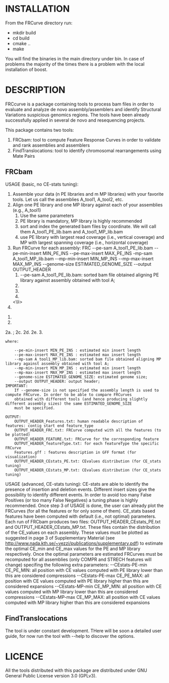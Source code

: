 INSTALLATION
==============

From the FRCurve directory run:
- mkdir build
- cd build
- cmake ..
- make

You will find the binaries in the main directory under bin. In case of problems the majority of the times there is a problem
with the local installation of boost.


DESCRIPTION
==============
 FRCcurve is a package containing tools to process bam files in order to evaluate and analyze de novo assembly/assemblers and identify Structural Variations 
 suspicious genomics regions. The tools have been already successfully applied in several de novo and resequencing projects.
 
 This package contains two tools:
1. FRCbam: tool to compute Feature Response Curves in order to validate and rank assemblies and assemblers
2. FindTranslocations: tool to identify  chromosomal rearrangements using Mate Pairs
 
FRCbam
--------------
 USAGE (basic, no CE-stats tuning):
<ol>
  <li>Assemble your data (n PE libraries and m MP libraries) with your favorite tools. Let us call the assemblies A_tool1, A_tool2, etc.</li>
  <li>Align one PE library and one MP library against each of your assemblies (e.g., A_tool1)       
    <ol>
      <li>Use the same parameters</li>
      <li>PE library is mandatory, MP library is highly recommended</li>
      <li>sort and index the generated bam files by coordinate. We will call them A_tool1_PE_lib.bam and A_tool1_MP_lib.bam</li>
      <li>use PE library with largest read coverage (i.e., vertical coverage) and MP with largest spanning coverage (i.e., horizontal coverage)</li>
    </ol>
  </li>
  <li>Run FRCurve for each assembly: FRC --pe-sam A_tool1_PE_lib.bam --pe-min-insert MIN_PE_INS --pe-max-insert MAX_PE_INS -mp-sam A_tool1_MP_lib.bam  --mp-min-insert MIN_MP_INS --mp-max-insert MAX_MP_INS 
		--genome-size ESTIMATED_GENOME_SIZE --output OUTPUT_HEADER
	<ol>
      <li>--pe-sam A_tool1_PE_lib.bam: sorted bam file obtained aligning PE library against assembly obtained with tool A;</li>
      <li></li>
      <li></li>
      <li></li>
    </ol>
	<\li>
  <li></li>
</ol>


1. 
2. 
2a. ;
		2c. 
		2d. 
		2e. 
	3. 
	
	
	where:
		
		--pe-min-insert MIN_PE_INS : estimated min insert length
		--pe-max-insert MAX_PE_INS : estimated max insert length
		--mp-sam A_tool1_MP_lib.bam: sorted bam file obtained aligning MP library against assembly obtained with tool A;
		--mp-min-insert MIN_MP_INS : estimated min insert length
		--mp-max-insert MAX_MP_INS : estimated max insert length
		--genome-size ESTIMATED_GENOME_SIZE: estimated genome size;
		--output OUTPUT_HEADER: output header;
	IMPORTANT:
		If --genome-size is not specified the assembly length is used to compute FRCurve. In order to be able to compare FRCurves
		obtained with different tools (and hence producing slightly different assembly sizes) the same ESTIMATED_GENOME_SIZE
		must be specified.
		
	OUTPUT:
		OUTPUT_HEADER_Features.txt: human readable description of features: contig start end feature_type
		OUTPUT_HEADER_FRC.txt: FRCurve computed with all the features (to be plotted)
		OUTPUT_HEADER_FEATURE.txt: FRCurve for the corresponding feature
		OUTPUT_HEADER_featureType.txt: for each featureType the specific FRCurve
		Features.gff : features description in GFF format (for visualization)
		OUTPUT_HEADER_CEstats_PE.txt: CEvalues distribution (for CE_stats tuning)
		OUTPUT_HEADER_CEstats_MP.txt: CEvalues distribution (for CE_stats tuning)
		
 USAGE (advanced, CE-stats tuning):
 CE-stats are able to identify the presence of insertion and deletion events. Different insert sizes give the possibility to
 identify different events. In order to avoid too many False Positives (or too many False Negatives) a tuning phase is 
 highly recommended.
 Once step 3 of USAGE is done, the user can already plot the FRCurves (for all the features or for only some of them).
 CE_stats based features have been computed with default (i.e., not optimal) parameters. Each run of FRCbam produces two
 files: OUTPUT_HEADER_CEstats_PE.txt and OUTPUT_HEADER_CEstats_MP.txt. These files contain the distribution of the CE_values
 on each assembly. These values must be plotted as suggested in page 3 of Supplementary Material 
 (see http://www.nada.kth.se/~vezzi/publications/supplementary.pdf) to estimate the optimal CE_min and CE_max values for 
 the PE and MP library respectively.
 Once the optimal parameters are estimated FRCurves must be recomputed for all assemblies (only COMPR and STRECH features
 will change) specifing the following extra parameters:
	--CEstats-PE-min CE_PE_MIN: all position with CE values computed with PE library lower than this are considered compressions
	--CEstats-PE-max CE_PE_MAX: all position with CE values computed with PE library higher than this are considered expansions 
	--CEstats-MP-min CE_MP_MIN: all position with CE values computed with MP library lower than this are considered compressions
	--CEstats-MP-max CE_MP_MAX: all position with CE values computed with MP library higher than this are considered expansions
 
FindTranslocations
--------------
The tool is under constant development. THere will be soon a detailed user guide, for now run the tool with --help to discover the options.




LICENCE
==============
All the tools distributed with this package are distributed under GNU General Public License version 3.0 (GPLv3). 



